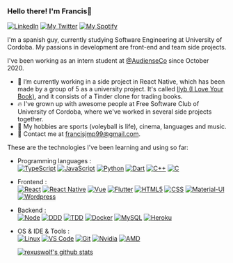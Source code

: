 ### Hello there! I'm Francis👋

[![LinkedIn](https://img.shields.io/badge/LinkedIn-0077B5?style=for-the-badge&logo=linkedin&logoColor=white)](https://www.linkedin.com/in/francisjmp/)
[![My Twitter](https://img.shields.io/badge/Twitter-1DA1F2?style=for-the-badge&logo=twitter&logoColor=white)](https://twitter.com/rexuswolf)
[![My Spotify](https://img.shields.io/badge/Spotify-1ED760?&style=for-the-badge&logo=spotify&logoColor=white)](https://open.spotify.com/user/rexusyt?si=9oFYaEowQkSJLn_8kScsJw)

I'm a spanish guy, currently studying Software Engineering at University of Cordoba. My passions in development are front-end and team side projects.

I've been working as an intern student at [@AudienseCo](https://github.com/AudienseCo) since October 2020.

- 🚀 I’m currently working in a side project in React Native, which has been made by a group of 5 as a university project. It's called [Ilyb (I Love Your Book)](https://github.com/ILoveYourBook/Ilyb), and it consists of a Tinder clone for trading books.
- 🔥 I've grown up with awesome people at Free Software Club of University of Cordoba, where we've worked in several side projects together.
- 🏐 My hobbies are sports (voleyball is life), cinema, languages and music.
- 🌟 Contact me at [francisjmp99@gmail.com](mailto:francisjmp99@gmail.com).

These are the technologies I've been learning and using so far:

- Programming languages : <br />
  [![TypeScript](https://img.shields.io/badge/TypeScript-007ACC?style=for-the-badge&logo=typescript&logoColor=white)](https://github.com/ILoveYourBook/Ilyb)
  [![JavaScript](https://img.shields.io/badge/JavaScript-323330?style=for-the-badge&logo=javascript&logoColor=F7DF1E)](https://github.com/ILoveYourBook/Ilyb)
  [![Python](https://img.shields.io/badge/Python-3776AB?style=for-the-badge&logo=python&logoColor=white)](https://github.com/RexusWolf/Shazamusic-Bot)
  [![Dart](https://img.shields.io/badge/Dart-0175C2?style=for-the-badge&logo=dart&logoColor=white)](https://github.com/orgs/aulasoftwarelibre/teams/cazdata)
  [![C++](https://img.shields.io/badge/C%2B%2B-00599C?style=for-the-badge&logo=c%2B%2B&logoColor=white)](https://github.com/RexusWolf/UCO-Practices)
  [![C](https://img.shields.io/badge/C-00599C?style=for-the-badge&logo=c&logoColor=white)](https://github.com/RexusWolf/UCO-Practices)
- Frontend : <br />
  [![React](https://img.shields.io/badge/React-20232A?style=for-the-badge&logo=react&logoColor=61DAFB)](https://github.com/RexusWolf/molina-sport)
  [![React Native](https://img.shields.io/badge/React_Native-20232A?style=for-the-badge&logo=react&logoColor=61DAFB)](https://github.com/ILoveYourBook/Ilyb)
  [![Vue](https://img.shields.io/badge/Vue.js-35495E?style=for-the-badge&logo=vue.js&logoColor=4FC08D)](https://github.com/Need2Watch/N2W_Front)
  [![Flutter](https://img.shields.io/badge/Flutter-02569B?style=for-the-badge&logo=flutter&logoColor=white)](https://github.com/orgs/aulasoftwarelibre/teams/cazdata)
  [![HTML5](https://img.shields.io/badge/HTML5-E34F26?style=for-the-badge&logo=html5&logoColor=white)](https://github.com/Need2Watch/N2W_Front)
  [![CSS](https://img.shields.io/badge/CSS-239120?&style=for-the-badge&logo=css3&logoColor=white)](https://github.com/Need2Watch/N2W_Front)
  [![Material-UI](https://img.shields.io/badge/Material--UI-0081CB?style=for-the-badge&logo=material-ui&logoColor=white)](https://github.com/RexusWolf/molina-sport)
  [![Wordpress](https://img.shields.io/badge/Wordpress-0175C2?style=for-the-badge&logo=wordpress&logoColor=white)](http://nanachocolate.com/)
- Backend : <br />
  [![Node](https://img.shields.io/badge/Node.js-43853D?style=for-the-badge&logo=node.js&logoColor=white)]()
  [![DDD](https://img.shields.io/badge/DDD-35495E?style=for-the-badge&logoColor=4FC08D)]()
  [![TDD](https://img.shields.io/badge/TDD-76B900?style=for-the-badge&logoColor=white)]()
  [![Docker](https://img.shields.io/badge/Docker-02569B?style=for-the-badge&logo=docker&logoColor=white)]()
  [![MySQL](https://img.shields.io/badge/MySQL-00000F?style=for-the-badge&logo=mysql&logoColor=white)]()
  [![Heroku](https://img.shields.io/badge/Heroku-430098?style=for-the-badge&logo=heroku&logoColor=white)]()
- OS & IDE & Tools : <br />
  [![Linux](https://img.shields.io/badge/Ubuntu-E95420?style=for-the-badge&logo=ubuntu&logoColor=white)]()
  [![VS Code](https://img.shields.io/badge/VSCode-003791?style=for-the-badge&logo=visual-studio-code&logoColor=white)]()
  [![Git](https://img.shields.io/badge/Git-E34F26?style=for-the-badge&logo=git&logoColor=white)]()
  [![Nvidia](https://img.shields.io/badge/NVIDIA-RTX3060Ti-76B900?style=for-the-badge&logo=nvidia&logoColor=white)]()
  [![AMD](https://img.shields.io/badge/AMD-Ryzen_5_2600-ED1C24?style=for-the-badge&logo=amd&logoColor=white)]() <br />

  [![rexuswolf's github stats](https://github-readme-stats.vercel.app/api?username=rexuswolf&theme=radical)](https://github.com/rexuswolf/github-readme-stats)
